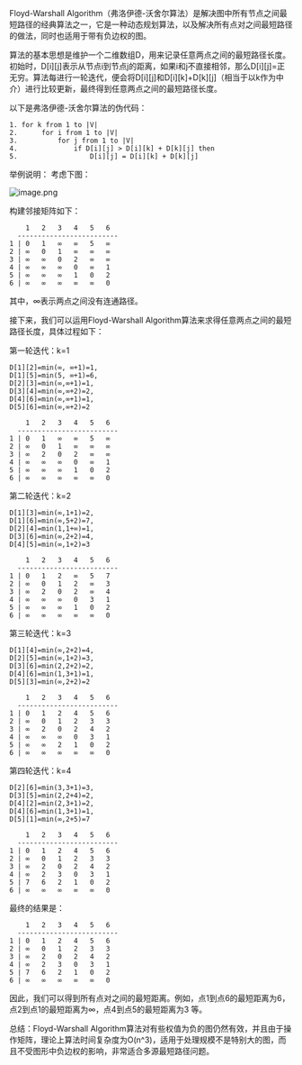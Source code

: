 

Floyd-Warshall Algorithm（弗洛伊德-沃舍尔算法）是解决图中所有节点之间最短路径的经典算法之一，它是一种动态规划算法，以及解决所有点对之间最短路径的做法，同时也适用于带有负边权的图。

算法的基本思想是维护一个二维数组D，用来记录任意两点之间的最短路径长度。初始时，D[i][j]表示从节点i到节点j的距离，如果i和j不直接相邻，那么D[i][j]=正无穷。算法每进行一轮迭代，便会将D[i][j]和D[i][k]+D[k][j]（相当于以k作为中介）进行比较更新，最终得到任意两点之间的最短路径长度。

以下是弗洛伊德-沃舍尔算法的伪代码：

```
1. for k from 1 to |V|
2.      for i from 1 to |V|
3.          for j from 1 to |V|
4.              if D[i][j] > D[i][k] + D[k][j] then
5.                  D[i][j] = D[i][k] + D[k][j]
```

举例说明：
  考虑下图：

![image.png](attachment:image.png)

构建邻接矩阵如下：

```
    1   2   3   4   5   6
  -------------------------
1 | 0   1   ∞   ∞   5   ∞
2 | ∞   0   1   ∞   ∞   ∞
3 | ∞   ∞   0   2   ∞   ∞
4 | ∞   ∞   ∞   0   ∞   1
5 | ∞   ∞   ∞   1   0   2
6 | ∞   ∞   ∞   ∞   ∞   0
```
其中，∞表示两点之间没有连通路径。

接下来，我们可以运用Floyd-Warshall Algorithm算法来求得任意两点之间的最短路径长度，具体过程如下：

第一轮迭代：k=1
```
D[1][2]=min(∞, ∞+1)=1, 
D[1][5]=min(5, ∞+1)=6,
D[2][3]=min(∞,∞+1)=1,
D[3][4]=min(∞,∞+2)=2,
D[4][6]=min(∞,∞+1)=1,
D[5][6]=min(∞,∞+2)=2
```

```
    1   2   3   4   5   6
  -------------------------
1 | 0   1   ∞   ∞   5   ∞
2 | ∞   0   1   ∞   ∞   ∞
3 | ∞   2   0   2   ∞   ∞
4 | ∞   ∞   ∞   0   ∞   1
5 | ∞   ∞   ∞   1   0   2
6 | ∞   ∞   ∞   ∞   ∞   0
```

第二轮迭代：k=2
```
D[1][3]=min(∞,1+1)=2,
D[1][6]=min(∞,5+2)=7,
D[2][4]=min(1,1+∞)=1,
D[3][6]=min(∞,2+2)=4,
D[4][5]=min(∞,1+2)=3
```
```
    1   2   3   4   5   6
  -------------------------
1 | 0   1   2   ∞   5   7
2 | ∞   0   1   2   ∞   3
3 | ∞   2   0   2   ∞   4
4 | ∞   ∞   ∞   0   3   1
5 | ∞   ∞   ∞   1   0   2
6 | ∞   ∞   ∞   ∞   ∞   0
```

第三轮迭代：k=3
```
D[1][4]=min(∞,2+2)=4,
D[2][5]=min(∞,1+2)=3,
D[3][6]=min(2,2+2)=2,
D[4][6]=min(1,3+1)=1,
D[5][3]=min(∞,2+2)=2
```
```
    1   2   3   4   5   6
  -------------------------
1 | 0   1   2   4   5   6
2 | ∞   0   1   2   3   3
3 | ∞   2   0   2   4   2
4 | ∞   ∞   ∞   0   3   1
5 | ∞   ∞   2   1   0   2
6 | ∞   ∞   ∞   ∞   ∞   0
```

第四轮迭代：k=4
```
D[2][6]=min(3,3+1)=3,
D[3][5]=min(2,2+4)=2,
D[4][2]=min(2,3+1)=2,
D[4][6]=min(1,3+1)=1,
D[5][1]=min(∞,2+5)=7
```
```
    1   2   3   4   5   6
  -------------------------
1 | 0   1   2   4   5   6
2 | ∞   0   1   2   3   3
3 | ∞   2   0   2   4   2
4 | ∞   2   3   0   3   1
5 | 7   6   2   1   0   2
6 | ∞   ∞   ∞   ∞   ∞   0
```

最终的结果是：

```
    1   2   3   4   5   6
  -------------------------
1 | 0   1   2   4   5   6
2 | ∞   0   1   2   3   3
3 | ∞   2   0   2   4   2
4 | ∞   2   3   0   3   1
5 | 7   6   2   1   0   2
6 | ∞   ∞   ∞   ∞   ∞   0
```

因此，我们可以得到所有点对之间的最短距离。例如，点1到点6的最短距离为6，点2到点1的最短距离为∞，点4到点5的最短距离为3 等。

总结：Floyd-Warshall Algorithm算法对有些权值为负的图仍然有效，并且由于操作矩阵，理论上算法时间复杂度为O(n^3)，适用于处理规模不是特别大的图，而且不受图形中负边权的影响，非常适合多源最短路径问题。